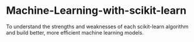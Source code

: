 ﻿# Machine-Learning-with-scikit-learn
To understand the strengths and weaknesses of each scikit-learn algorithm and build better, more efficient machine learning models.
